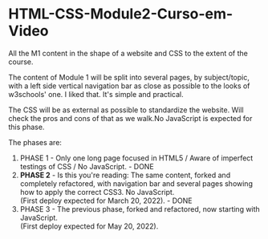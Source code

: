 # HTML-CSS-Module2-Curso-em-Video
 All the M1 content in the shape of a website and CSS to the extent of the course.
 
 The content of Module 1 will be split into several pages, by subject/topic, with a left side vertical navigation bar as close as possible to the looks of w3schools' one. I liked that. It's simple and practical.
 
 The CSS will be as external as possible to standardize the website. Will check the pros and cons of that as we walk.No JavaScript is expected for this phase.
 
 The phases are:
 
<ol style="margin-bottom: 30px;">
<li>PHASE 1 - Only one long page focused in HTML5 / Aware of imperfect testings of CSS / No JavaScript. - DONE </li>

<li><strong>PHASE 2</strong> - Is this you're reading: The same content, forked and completely refactored, with navigation bar and several pages showing how to apply the correct CSS3. No JavaScript.<br>
            (First deploy expected for March 20, 2022). - DONE</li>

<li>PHASE 3 - The previous phase, forked and refactored, now starting with JavaScript. <br>
            (First deploy expected for May 20, 2022).</li>
</ol>
